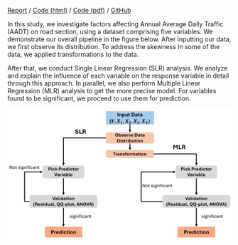 [Report](
https://pufanyi.github.io/MH3510-Project/MH3510_Project.pdf) / [Code (html)](https://pufanyi.github.io/MH3510-Project/DataAnalysis) / [Code (pdf)](https://pufanyi.github.io/MH3510-Project/DataAnalysis.pdf) / [GitHub](https://github.com/pufanyi/MH3510-Project)

In this study, we investigate factors affecting Annual Average Daily Traffic (AADT) on road section, using a dataset comprising five variables. We demonstrate our overall pipeline in the figure below. After inputting our data, we first observe its distribution. To address the skewness in some of the data, we applied transformations to the data.

After that, we conduct Single Linear Regression (SLR) analysis. We analyze and explain the influence of each variable on the response variable in detail through this approach. In parallel, we also perform Multiple Linear Regression (MLR) analysis to get the more precise model. For variables found to be significant, we proceed to use them for prediction.

![](imgs/intro.png)
